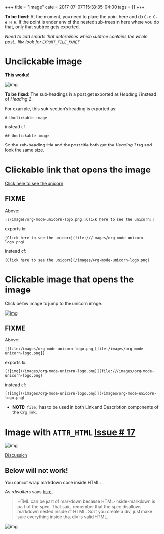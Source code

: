 +++
title = "Image"
date = 2017-07-07T15:33:35-04:00
tags = []
+++

**To be fixed**: At the moment, you need to place the point here and do `C-c C-e H H`. If the point is under any of the nested sub-trees in here where you do that, only that subtree gets exported.

*Need to add smarts that determines which subtree contains the whole post.. like look for `EXPORT_FILE_NAME`?*


# Unclickable image

**This works!**

![img](/images/org-mode-unicorn-logo.png)

**To be fixed**: The sub-headings in a post get exported as *Heading 1* instead of *Heading 2*.

For example, this sub-section&rsquo;s heading is exported as:

    # Unclickable image

instead of

    ## Unclickable image

So the sub-heading title and the post title both get the *Heading 1* tag and look the same size.


# Clickable link that opens the image

[Click here to see the unicorn](file:///images/org-mode-unicorn-logo.png)


## FIXME

Above:

    [[/images/org-mode-unicorn-logo.png][Click here to see the unicorn]]

exports to:

    [Click here to see the unicorn](file:///images/org-mode-unicorn-logo.png)

instead of:

    [Click here to see the unicorn](/images/org-mode-unicorn-logo.png)


# Clickable image that opens the image

Click below image to jump to the unicorn image.

[![img](/images/org-mode-unicorn-logo.png)](file:///images/org-mode-unicorn-logo.png)


## FIXME

Above:

    [[file:/images/org-mode-unicorn-logo.png][file:/images/org-mode-unicorn-logo.png]]

exports to:

    [![img](/images/org-mode-unicorn-logo.png)](file:///images/org-mode-unicorn-logo.png)

instead of:

    [![img](/images/org-mode-unicorn-logo.png)](/images/org-mode-unicorn-logo.png)

-   **NOTE:** `file:` has to be used in both Link and Description components of the Org link.


# Image with `ATTR_HTML` [Issue # 17](https://github.com/kaushalmodi/ox-hugo/issues/17)

![img](/images/org-mode-unicorn-logo.png)

[Discussion](https://github.com/kaushalmodi/ox-hugo/issues/17#issuecomment-313627728)


## Below will not work!

You cannot wrap markdown code inside HTML.

As *rdwatters* says [here](https://discourse.gohugo.io/t/is-it-possible-to-insert-html-code-in-markdown-content/4867/4?u=kaushalmodi),

> HTML can be part of markdown because HTML-inside-markdown is part of the spec. That said, remember that the spec disallows markdown nested inside of HTML. So if you create a div, just make sure everything inside that div is valid HTML.

<div class="inset">

![img](/images/org-mode-unicorn-logo.png)

</div>
